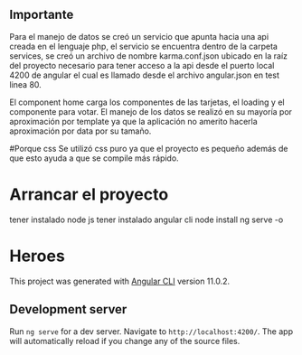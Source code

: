 ## Importante

Para el manejo de datos se creó un servicio que apunta hacia una api creada en el lenguaje php, el servicio se encuentra dentro de la carpeta services, se creó un archivo de nombre karma.conf.json ubicado en la raíz del proyecto necesario para tener acceso a la api desde el puerto local 4200 de angular el cual es llamado desde el archivo angular.json en test linea 80.

El component home carga los componentes de las tarjetas, el loading y el componente para votar.
El manejo de los datos se realizó en su mayoría por aproximación por template ya que la aplicación no amerito hacerla aproximación por data por su tamaño.

#Porque css
Se utilizó css puro ya que el proyecto es pequeño además de que esto ayuda a que se compile más rápido.

# Arrancar el proyecto

tener instalado node js
tener instalado angular cli
node install
ng serve -o

# Heroes

This project was generated with [Angular CLI](https://github.com/angular/angular-cli) version 11.0.2.

## Development server

Run `ng serve` for a dev server. Navigate to `http://localhost:4200/`. The app will automatically reload if you change any of the source files.
